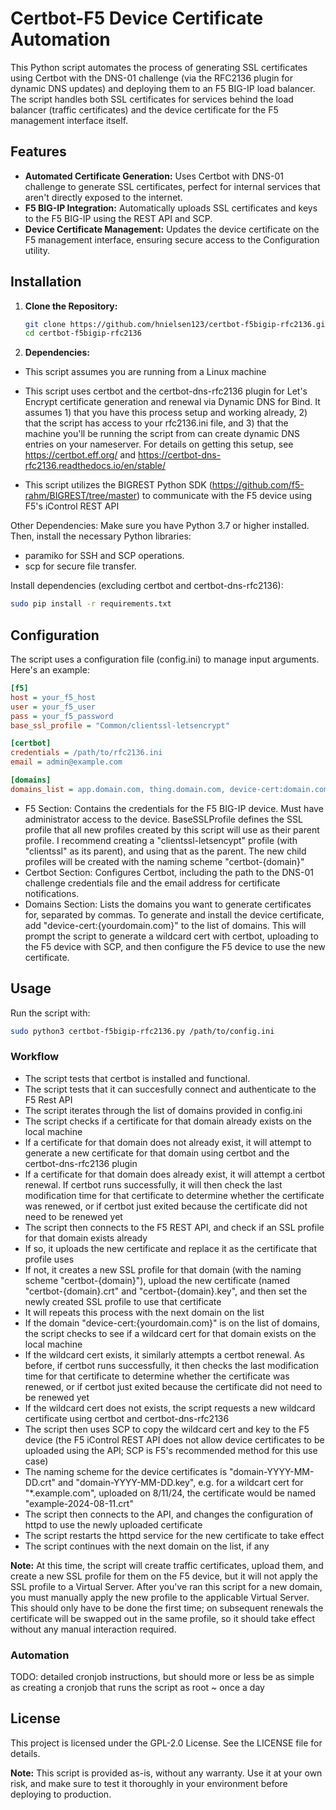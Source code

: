 # Certbot-F5 Device Certificate Automation

This Python script automates the process of generating SSL certificates using Certbot with the DNS-01 challenge (via the RFC2136 plugin for dynamic DNS updates) and deploying them to an F5 BIG-IP load balancer. The script handles both SSL certificates for services behind the load balancer (traffic certificates) and the device certificate for the F5 management interface itself.

## Features

- **Automated Certificate Generation:** Uses Certbot with DNS-01 challenge to generate SSL certificates, perfect for internal services that aren't directly exposed to the internet.
- **F5 BIG-IP Integration:** Automatically uploads SSL certificates and keys to the F5 BIG-IP using the REST API and SCP.
- **Device Certificate Management:** Updates the device certificate on the F5 management interface, ensuring secure access to the Configuration utility.

## Installation

1. **Clone the Repository:**

   ```bash
   git clone https://github.com/hnielsen123/certbot-f5bigip-rfc2136.git
   cd certbot-f5bigip-rfc2136
   ```

2. **Dependencies:**

- This script assumes you are running from a Linux machine 

- This script uses certbot and the certbot-dns-rfc2136 plugin for Let's Encrypt certificate generation and renewal via Dynamic DNS for Bind. It assumes 1) that you have this process setup and working already, 2) that the script has access to your rfc2136.ini file, and 3) that the machine you'll be running the script from can create dynamic DNS entries on your nameserver. For details on getting this setup, see https://certbot.eff.org/ and https://certbot-dns-rfc2136.readthedocs.io/en/stable/

- This script utilizes the BIGREST Python SDK (https://github.com/f5-rahm/BIGREST/tree/master) to communicate with the F5 device using F5's iControl REST API

Other Dependencies: Make sure you have Python 3.7 or higher installed. Then, install the necessary Python libraries:
- paramiko for SSH and SCP operations.
- scp for secure file transfer.

Install dependencies (excluding certbot and certbot-dns-rfc2136):

```bash
sudo pip install -r requirements.txt
```

## Configuration

The script uses a configuration file (config.ini) to manage input arguments. Here's an example:

```ini
[f5]
host = your_f5_host
user = your_f5_user
pass = your_f5_password
base_ssl_profile = "Common/clientssl-letsencrypt"

[certbot]
credentials = /path/to/rfc2136.ini
email = admin@example.com

[domains]
domains_list = app.domain.com, thing.domain.com, device-cert:domain.com
```

- F5 Section: Contains the credentials for the F5 BIG-IP device. Must have administrator access to the device. BaseSSLProfile defines the SSL profile that all new profiles created by this script will use as their parent profile. I recommend creating a "clientssl-letsencypt" profile (with "clientssl" as its parent), and using that as the parent. The new child profiles will be created with the naming scheme "certbot-{domain}"  
- Certbot Section: Configures Certbot, including the path to the DNS-01 challenge credentials file and the email address for certificate notifications.
- Domains Section: Lists the domains you want to generate certificates for, separated by commas. To generate and install the device certificate, add "device-cert:{yourdomain.com}" to the list of domains. This will prompt the script to generate a wildcard cert with certbot, uploading to the F5 device with SCP, and then configure the F5 device to use the new certificate.

## Usage

Run the script with:

```bash
sudo python3 certbot-f5bigip-rfc2136.py /path/to/config.ini
```


### Workflow

- The script tests that certbot is installed and functional.
- The script tests that it can succesfully connect and authenticate to the F5 Rest API
- The script iterates through the list of domains provided in config.ini
- The script checks if a certificate for that domain already exists on the local machine
- If a certificate for that domain does not already exist, it will attempt to generate a new certificate for that domain using certbot and the certbot-dns-rfc2136 plugin
- If a certificate for that domain does already exist, it will attempt a certbot renewal. If certbot runs successfully, it will then check the last modification time for that certificate to determine whether the certificate was renewed, or if certbot just exited because the certificate did not need to be renewed yet
- The script then connects to the F5 REST API, and check if an SSL profile for that domain exists already
- If so, it uploads the new certificate and replace it as the certificate that profile uses
- If not, it creates a new SSL profile for that domain (with the naming scheme "certbot-{domain}"), upload the new certificate (named "certbot-{domain}.crt" and "certbot-{domain}.key", and then set the newly created SSL profile to use that certificate
- It will repeats this process with the next domain on the list
- If the domain "device-cert:{yourdomain.com}" is on the list of domains, the script checks to see if a wildcard cert for that domain exists on the local machine
- If the wildcard cert exists, it similarly attempts a certbot renewal. As before, if certbot runs successfully, it then checks the last modification time for that certificate to determine whether the certificate was renewed, or if certbot just exited because the certificate did not need to be renewed yet
- If the wildcard cert does not exists, the script requests a new wildcard certificate using certbot and certbot-dns-rfc2136
- The script then uses SCP to copy the wildcard cert and key to the F5 device (the F5 iControl REST API does not allow device certificates to be uploaded using the API; SCP is F5's recommended method for this use case) 
- The naming scheme for the device certificates is "domain-YYYY-MM-DD.crt" and "domain-YYYY-MM-DD.key", e.g. for a wildcart cert for "\*.example.com", uploaded on 8/11/24, the certificate would be named "example-2024-08-11.crt"
- The script then connects to the API, and changes the configuration of httpd to use the newly uploaded certificate
- The script restarts the httpd service for the new certificate to take effect
- The script continues with the next domain on the list, if any

**Note:** At this time, the script will create traffic certificates, upload them, and create a new SSL profile for them on the F5 device, but it will not apply the SSL profile to a Virtual Server. After you've ran this script for a new domain, you must manually apply the new profile to the applicable Virtual Server. This should only have to be done the first time; on subsequent renewals the certificate will be swapped out in the same profile, so it should take effect without any manual interaction required.  

### Automation

TODO: detailed cronjob instructions, but should more or less be as simple as creating a cronjob that runs the script as root ~ once a day

## License
This project is licensed under the GPL-2.0 License. See the LICENSE file for details.


**Note:** This script is provided as-is, without any warranty. Use it at your own risk, and make sure to test it thoroughly in your environment before deploying to production.

